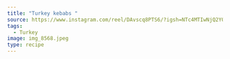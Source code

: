 ```yaml
---
title: "Turkey kebabs "
source: https://www.instagram.com/reel/DAvscq8PTS6/?igsh=NTc4MTIwNjQ2YQ==
tags:
  - Turkey
image: img_8568.jpeg
type: recipe
---
```


